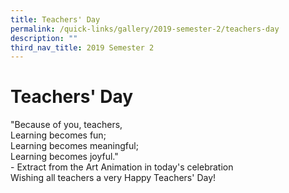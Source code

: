 ```yaml
---
title: Teachers' Day
permalink: /quick-links/gallery/2019-semester-2/teachers-day
description: ""
third_nav_title: 2019 Semester 2
---
```

# **Teachers' Day**

"Because of you, teachers,    
Learning becomes fun;   
Learning becomes meaningful;   
Learning becomes joyful."   
\- Extract from the Art Animation in today's celebration    
Wishing all teachers a very Happy Teachers' Day!